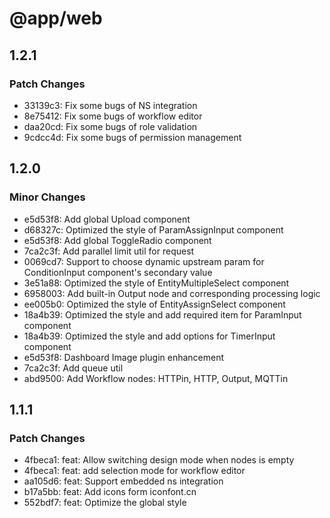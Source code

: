 # @app/web

## 1.2.1

### Patch Changes

-   33139c3: Fix some bugs of NS integration
-   8e75412: Fix some bugs of workflow editor
-   daa20cd: Fix some bugs of role validation
-   9cdcc4d: Fix some bugs of permission management

## 1.2.0

### Minor Changes

-   e5d53f8: Add global Upload component
-   d68327c: Optimized the style of ParamAssignInput component
-   e5d53f8: Add global ToggleRadio component
-   7ca2c3f: Add parallel limit util for request
-   0069cd7: Support to choose dynamic upstream param for ConditionInput component's secondary value
-   3e51a88: Optimized the style of EntityMultipleSelect component
-   6958003: Add built-in Output node and corresponding processing logic
-   ee005b0: Optimized the style of EntityAssignSelect component
-   18a4b39: Optimized the style and add required item for ParamInput component
-   18a4b39: Optimized the style and add options for TimerInput component
-   e5d53f8: Dashboard Image plugin enhancement
-   7ca2c3f: Add queue util
-   abd9500: Add Workflow nodes: HTTPin, HTTP, Output, MQTTin

## 1.1.1

### Patch Changes

-   4fbeca1: feat: Allow switching design mode when nodes is empty
-   4fbeca1: feat: add selection mode for workflow editor
-   aa105d6: feat: Support embedded ns integration
-   b17a5bb: feat: Add icons form iconfont.cn
-   552bdf7: feat: Optimize the global style
